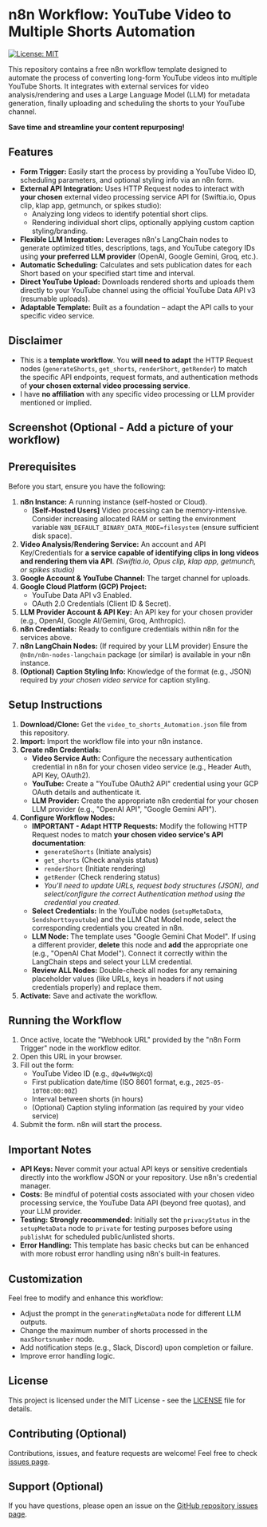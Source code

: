 # n8n Workflow: YouTube Video to Multiple Shorts Automation

[![License: MIT](https://img.shields.io/badge/License-MIT-yellow.svg)](https://opensource.org/licenses/MIT)

This repository contains a free n8n workflow template designed to automate the process of converting long-form YouTube videos into multiple YouTube Shorts. It integrates with external services for video analysis/rendering and uses a Large Language Model (LLM) for metadata generation, finally uploading and scheduling the shorts to your YouTube channel.

**Save time and streamline your content repurposing!**

## Features

*   **Form Trigger:** Easily start the process by providing a YouTube Video ID, scheduling parameters, and optional styling info via an n8n form.
*   **External API Integration:** Uses HTTP Request nodes to interact with **your chosen** external video processing service API for (Swiftia.io, Opus clip, klap app, getmunch, or spikes studio):
    *   Analyzing long videos to identify potential short clips.
    *   Rendering individual short clips, optionally applying custom caption styling/branding.
*   **Flexible LLM Integration:** Leverages n8n's LangChain nodes to generate optimized titles, descriptions, tags, and YouTube category IDs using **your preferred LLM provider** (OpenAI, Google Gemini, Groq, etc.).
*   **Automatic Scheduling:** Calculates and sets publication dates for each Short based on your specified start time and interval.
*   **Direct YouTube Upload:** Downloads rendered shorts and uploads them directly to your YouTube channel using the official YouTube Data API v3 (resumable uploads).
*   **Adaptable Template:** Built as a foundation – adapt the API calls to your specific video service.

## Disclaimer

*   This is a **template workflow**. You **will need to adapt** the HTTP Request nodes (`generateShorts`, `get_shorts`, `renderShort`, `getRender`) to match the specific API endpoints, request formats, and authentication methods of **your chosen external video processing service**.
*   I have **no affiliation** with any specific video processing or LLM provider mentioned or implied.

## Screenshot (Optional - Add a picture of your workflow)

<!-- ![Workflow Screenshot](link_to_your_screenshot.png) -->

## Prerequisites

Before you start, ensure you have the following:

1.  **n8n Instance:** A running instance (self-hosted or Cloud).
    *   **\[Self-Hosted Users]** Video processing can be memory-intensive. Consider increasing allocated RAM or setting the environment variable `N8N_DEFAULT_BINARY_DATA_MODE=filesystem` (ensure sufficient disk space).
2.  **Video Analysis/Rendering Service:** An account and API Key/Credentials for **a service capable of identifying clips in long videos and rendering them via API**. *(Swiftia.io, Opus clip, klap app, getmunch, or spikes studio)*
3.  **Google Account & YouTube Channel:** The target channel for uploads.
4.  **Google Cloud Platform (GCP) Project:**
    *   YouTube Data API v3 Enabled.
    *   OAuth 2.0 Credentials (Client ID & Secret).
5.  **LLM Provider Account & API Key:** An API key for your chosen provider (e.g., OpenAI, Google AI/Gemini, Groq, Anthropic).
6.  **n8n Credentials:** Ready to configure credentials within n8n for the services above.
7.  **n8n LangChain Nodes:** (If required by your LLM provider) Ensure the `@n8n/n8n-nodes-langchain` package (or similar) is available in your n8n instance.
8.  **(Optional) Caption Styling Info:** Knowledge of the format (e.g., JSON) required by *your chosen video service* for caption styling.

## Setup Instructions

1.  **Download/Clone:** Get the `video_to_shorts_Automation.json` file from this repository.
2.  **Import:** Import the workflow file into your n8n instance.
3.  **Create n8n Credentials:**
    *   **Video Service Auth:** Configure the necessary authentication credential in n8n for your chosen video service (e.g., Header Auth, API Key, OAuth2).
    *   **YouTube:** Create a "YouTube OAuth2 API" credential using your GCP OAuth details and authenticate it.
    *   **LLM Provider:** Create the appropriate n8n credential for your chosen LLM provider (e.g., "OpenAI API", "Google Gemini API").
4.  **Configure Workflow Nodes:**
    *   **IMPORTANT - Adapt HTTP Requests:** Modify the following HTTP Request nodes to match **your chosen video service's API documentation**:
        *   `generateShorts` (Initiate analysis)
        *   `get_shorts` (Check analysis status)
        *   `renderShort` (Initiate rendering)
        *   `getRender` (Check rendering status)
        *   *You'll need to update URLs, request body structures (JSON), and select/configure the correct Authentication method using the credential you created.*
    *   **Select Credentials:** In the YouTube nodes (`setupMetaData`, `Sendshorttoyoutube`) and the LLM Chat Model node, select the corresponding credentials you created in n8n.
    *   **LLM Node:** The template uses "Google Gemini Chat Model". If using a different provider, **delete** this node and **add** the appropriate one (e.g., "OpenAI Chat Model"). Connect it correctly within the LangChain steps and select your LLM credential.
    *   **Review ALL Nodes:** Double-check all nodes for any remaining placeholder values (like URLs, keys in headers if not using credentials properly) and replace them.
5.  **Activate:** Save and activate the workflow.

## Running the Workflow

1.  Once active, locate the "Webhook URL" provided by the "n8n Form Trigger" node in the workflow editor.
2.  Open this URL in your browser.
3.  Fill out the form:
    *   YouTube Video ID (e.g., `dQw4w9WgXcQ`)
    *   First publication date/time (ISO 8601 format, e.g., `2025-05-10T08:00:00Z`)
    *   Interval between shorts (in hours)
    *   (Optional) Caption styling information (as required by your video service)
4.  Submit the form. n8n will start the process.

## Important Notes

*   **API Keys:** Never commit your actual API keys or sensitive credentials directly into the workflow JSON or your repository. Use n8n's credential manager.
*   **Costs:** Be mindful of potential costs associated with your chosen video processing service, the YouTube Data API (beyond free quotas), and your LLM provider.
*   **Testing:** **Strongly recommended:** Initially set the `privacyStatus` in the `setupMetaData` node to `private` for testing purposes before using `publishAt` for scheduled public/unlisted shorts.
*   **Error Handling:** This template has basic checks but can be enhanced with more robust error handling using n8n's built-in features.

## Customization

Feel free to modify and enhance this workflow:

*   Adjust the prompt in the `generatingMetaData` node for different LLM outputs.
*   Change the maximum number of shorts processed in the `maxShortsnumber` node.
*   Add notification steps (e.g., Slack, Discord) upon completion or failure.
*   Improve error handling logic.

## License

This project is licensed under the MIT License - see the [LICENSE](LICENSE) file for details.

## Contributing (Optional)

Contributions, issues, and feature requests are welcome! Feel free to check [issues page](link-to-your-issues-page).

## Support (Optional)

If you have questions, please open an issue on the [GitHub repository issues page](link-to-your-issues-page).
